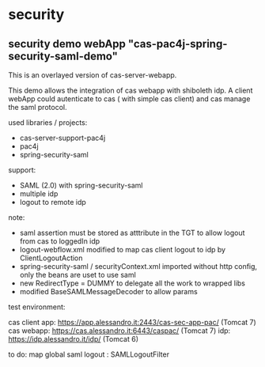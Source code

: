security
========

<h2>security demo webApp "cas-pac4j-spring-security-saml-demo"</h2>


This is an overlayed version of cas-server-webapp.

This demo allows the integration of cas webapp with shiboleth idp.
A client webApp could autenticate to cas ( with simple cas client) and cas manage the saml protocol.

used libraries / projects:

- cas-server-support-pac4j
- pac4j
- spring-security-saml

support:

- SAML (2.0) with spring-security-saml
- multiple idp
- logout to remote idp 

note:

- saml assertion must be stored as atttribute in the TGT to allow logout from cas to loggedIn idp
- logout-webflow.xml modified to map cas client logout to idp by ClientLogoutAction
- spring-security-saml / securityContext.xml imported without http config, only the beans are uset to use saml
- new RedirectType = DUMMY   to delegate all the work to wrapped libs
- modified BaseSAMLMessageDecoder to allow params

test environment:

cas client app: https://app.alessandro.it:2443/cas-sec-app-pac/   (Tomcat 7)
cas webapp: https://cas.alessandro.it:6443/caspac/   (Tomcat 7)
idp: https://idp.alessandro.it/idp/   (Tomcat 6)

 
to do:
map global saml logout : SAMLLogoutFilter


